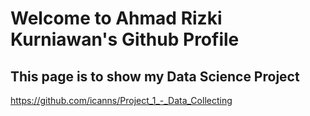 # Welcome to Ahmad Rizki Kurniawan's Github Profile

## This page is to show my Data Science Project

https://github.com/icanns/Project_1_-_Data_Collecting
